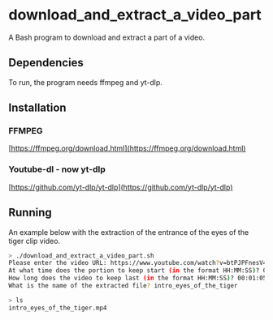 # download_and_extract_a_video_part
A Bash program to download and extract a part of a video. 
## Dependencies
To run, the program needs ffmpeg and yt-dlp.
## Installation
### FFMPEG
[https://ffmpeg.org/download.html](https://ffmpeg.org/download.html)
### Youtube-dl - now yt-dlp
[https://github.com/yt-dlp/yt-dlp](https://github.com/yt-dlp/yt-dlp)
## Running
An example below with the extraction of the entrance of the eyes of the tiger clip video.
```bash
> ./download_and_extract_a_video_part.sh
Please enter the video URL: https://www.youtube.com/watch?v=btPJPFnesV4
At what time does the portion to keep start (in the format HH:MM:SS)? 00:00:00
How long does the video to keep last (in the format HH:MM:SS)? 00:01:05
What is the name of the extracted file? intro_eyes_of_the_tiger

> ls
intro_eyes_of_the_tiger.mp4

```
